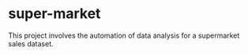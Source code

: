 # super-market
This project involves the automation of data analysis for a supermarket sales dataset. 
